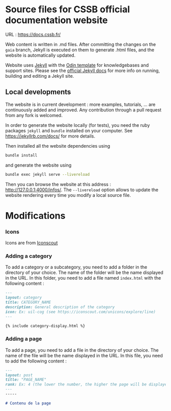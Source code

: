 # Source files for CSSB official documentation website 

URL : https://docs.cssb.fr/

Web content is written in .md files. After committing the changes on the `gaia` branch, Jekyll is executed on them to generate .html files, and the website is automatically updated.

Website uses [Jekyll](https://jekyllrb.com/) with the [Odin template](https://github.com/TeaGuns/odin) for knowledgebases and support sites. Please see the [official Jekyll docs](https://jekyllrb.com/docs/) for more info on running, building and editing a Jekyll site.

## Local developments

The website is in current development : more examples, tutorials, ... are continuously added and improved.
Any contribution through a pull request from any fork is welcomed.

In order to generate the website locally (for tests), you need the ruby packages `jekyll` and `bundle` installed on your computer. See https://jekyllrb.com/docs/ for more details.

Then installed all the website dependencies using

```bash
bundle install
```

and generate the website using

```bash
bundle exec jekyll serve --livereload
```

Then you can browse the website at this address : http://127.0.0.1:4000/infos/.
The `--livereload` option allows to update the website rendering every time you modify a local source file.

# Modifications

### Icons
Icons are from [Iconscout](https://iconscout.com/unicons/explore/line)

### Adding a category
To add a category or a subcategory, you need to add a folder in the directory of your choice. The name of the folder will be the name displayed in the URL. In this folder, you need to add a file named `index.html` with the following content :

```markdown
---
layout: category
title: CATEGORY_NAME
description: General description of the category
icon: Ex: uil-cog (see https://iconscout.com/unicons/explore/line)
---

{% include category-display.html %}
```

### Adding a page

To add a page, you need to add a file in the directory of your choice. The name of the file will be the name displayed in the URL. In this file, you need to add the following content :

```markdown
---
layout: post
title: "PAGE_NAME"
rank: Ex: 4 (the lower the number, the higher the page will be displayed in the menu)
---
-----

# Contenu de la page
```
